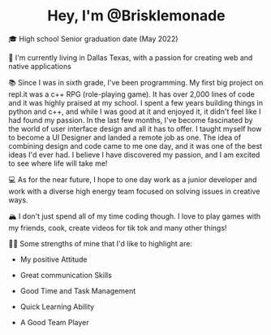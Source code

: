 <p align="center">
  <h1 align="center">Hey, I'm @Brisklemonade</h1>
</p>

🎓 High school Senior graduation date (May 2022)

🌇 I'm currently living in Dallas Texas, with a passion for creating web and native applications

📚 Since I was in sixth grade, I've been programming. My first big project on repl.it was a c++ RPG (role-playing game). It has over 2,000 lines of code and it was highly praised at my school. I spent a few years building things in python and c++, and while I was good at it and enjoyed it, it didn't feel like I had found my passion. In the last few months, I've become fascinated by the world of user interface design and all it has to offer. I taught myself how to become a UI Designer and landed a remote job as one. The idea of combining design and code came to me one day, and it was one of the best ideas I'd ever had. I believe I have discovered my passion, and I am excited to see where life will take me!

💻 As for the near future, I hope to one day work as a junior developer and work with a diverse high energy team focused on solving issues in creative ways.

🏔 I don't just spend all of my time coding though. I love to play games with my friends, cook, create videos for tik tok and many other things!

💪🏽 Some strengths of mine that I'd like to highlight are:

- My positive Attitude

- Great communication Skills

- Good Time and Task Management

- Quick Learning Ability

- A Good Team Player
